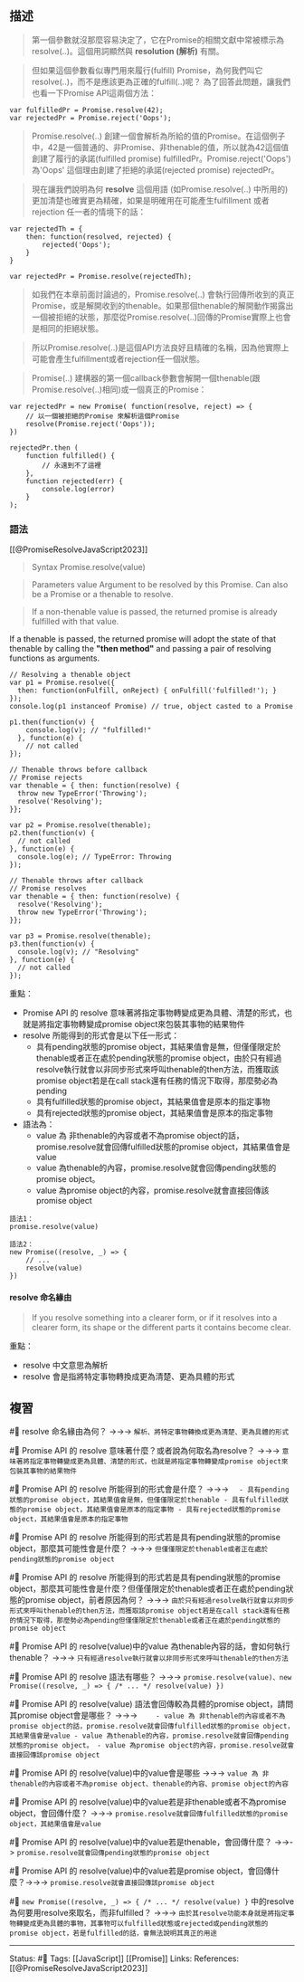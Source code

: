 
## 描述



> 第一個參數就沒那麼容易決定了，它在Promise的相關文獻中常被標示為resolve(..)。這個用詞顯然與 **resolution (解析)** 有關。

> 但如果這個參數看似專門用來履行(fulfill) Promise，為何我們叫它resolve(..)，而不是應該更為正確的fulfill(..)呢？ 為了回答此問題，讓我們也看一下Promise API這兩個方法：
```
var fulfilledPr = Promise.resolve(42);
var rejectedPr = Promise.reject('Oops');
```


> Promise.resolve(..) 創建一個會解析為所給的值的Promise。在這個例子中，42是一個普通的、非Promise、非thenable的值，所以就為42這個值創建了履行的承諾(fulfilled promise) fulfilledPr。Promise.reject('Oops')為'Oops' 這個理由創建了拒絕的承諾(rejected promise) rejectedPr。


> 現在讓我們說明為何 **resolve** 這個用語 (如Promise.resolve(..) 中所用的) 更加清楚也確實更為精確，如果是明確用在可能產生fulfillment 或者rejection 任一者的情境下的話：

```
var rejectedTh = {
	then: function(resolved, rejected) {
		rejected('Oops');
	}
}

var rejectedPr = Promise.resolve(rejectedTh);
```

> 如我們在本章前面討論過的，Promise.resolve(..) 會執行回傳所收到的真正Promise，或是解開收到的thenable。如果那個thenable的解開動作揭露出一個被拒絕的狀態，那麼從Promise.resolve(..)回傳的Promise實際上也會是相同的拒絕狀態。

> 所以Promise.resolve(..)是這個API方法良好且精確的名稱，因為他實際上可能會產生fulfillment或者rejection任一個狀態。

> Promise(..) 建構器的第一個callback參數會解開一個thenable(跟Promise.resolve(..)相同)或一個真正的Promise：

```
var rejectedPr = new Promise( function(resolve, reject) => {
	// 以一個被拒絕的Promise 來解析這個Promise
	resolve(Promise.reject('Oops'));
})

rejectedPr.then (
	function fulfilled() {
		// 永遠到不了這裡
	},
	function rejected(err) {
		console.log(error)
	}
);
```


### 語法

[[@PromiseResolveJavaScript2023]]
> Syntax
		Promise.resolve(value)

> Parameters
		value
			Argument to be resolved by this Promise. Can also be a Promise or a thenable to resolve.


>If a non-thenable value is passed, the returned promise is already fulfilled with that value.
> 
  If a thenable is passed, the returned promise will adopt the state of that thenable by calling the **"then method"** and passing a pair of resolving functions as arguments.


```
// Resolving a thenable object
var p1 = Promise.resolve({
  then: function(onFulfill, onReject) { onFulfill('fulfilled!'); }
});
console.log(p1 instanceof Promise) // true, object casted to a Promise

p1.then(function(v) {
    console.log(v); // "fulfilled!"
  }, function(e) {
    // not called
});

// Thenable throws before callback
// Promise rejects
var thenable = { then: function(resolve) {
  throw new TypeError('Throwing');
  resolve('Resolving');
}};

var p2 = Promise.resolve(thenable);
p2.then(function(v) {
  // not called
}, function(e) {
  console.log(e); // TypeError: Throwing
});

// Thenable throws after callback
// Promise resolves
var thenable = { then: function(resolve) {
  resolve('Resolving');
  throw new TypeError('Throwing');
}};

var p3 = Promise.resolve(thenable);
p3.then(function(v) {
  console.log(v); // "Resolving"
}, function(e) {
  // not called
});
```

重點：
- Promise API 的 resolve 意味著將指定事物轉變成更為具體、清楚的形式，也就是將指定事物轉變成promise object來包裝其事物的結果物件
- resolve 所能得到的形式會是以下任一形式：
	- 具有pending狀態的promise object，其結果值會是無，但僅僅限定於thenable或者正在處於pending狀態的promise object，由於只有經過resolve執行就會以非同步形式來呼叫thenable的then方法，而獲取該promise object若是在call stack還有任務的情況下取得，那麼勢必為pending
	- 具有fulfilled狀態的promise object，其結果值會是原本的指定事物
	- 具有rejected狀態的promise object，其結果值會是原本的指定事物
- 語法為：
	- value 為 非thenable的內容或者不為promise object的話，promise.resolve就會回傳fulfilled狀態的promise object，其結果值會是value
	- value 為thenable的內容，promise.resolve就會回傳pending狀態的promise object。
	- value 為promise object的內容，promise.resolve就會直接回傳該promise object
```
語法1：
promise.resolve(value)

語法2：
new Promise((resolve, _) => {
	// ...
	resolve(value)
})
```




#### resolve 命名緣由

> If you resolve something into a clearer form, or if it resolves into a clearer form, its shape or the different parts it contains become clear.


重點：
- resolve 中文意思為解析
- resolve 會是指將特定事物轉換成更為清楚、更為具體的形式

## 複習

#🧠 resolve 命名緣由為何？ ->->-> `解析、將特定事物轉換成更為清楚、更為具體的形式`
<!--SR:!2023-02-24,3,250-->

#🧠  Promise API 的 resolve 意味著什麼？或者說為何取名為resolve？ ->->-> `意味著將指定事物轉變成更為具體、清楚的形式，也就是將指定事物轉變成promise object來包裝其事物的結果物件`
<!--SR:!2023-02-24,3,250-->

#🧠 Promise API 的 resolve 所能得到的形式會是什麼？ ->->-> `	- 具有pending狀態的promise object，其結果值會是無，但僅僅限定於thenable - 具有fulfilled狀態的promise object，其結果值會是原本的指定事物 - 具有rejected狀態的promise object，其結果值會是原本的指定事物`
<!--SR:!2023-02-24,3,250-->

#🧠 Promise API 的 resolve 所能得到的形式若是具有pending狀態的promise object，那麼其可能性會是什麼？ ->->-> `但僅僅限定於thenable或者正在處於pending狀態的promise object`
<!--SR:!2023-02-24,3,250-->

#🧠 Promise API 的 resolve 所能得到的形式若是具有pending狀態的promise object，那麼其可能性會是什麼？但僅僅限定於thenable或者正在處於pending狀態的promise object，前者原因為何？ ->->-> `由於只有經過resolve執行就會以非同步形式來呼叫thenable的then方法，而獲取該promise object若是在call stack還有任務的情況下取得，那麼勢必為pending但僅僅限定於thenable或者正在處於pending狀態的promise object`
<!--SR:!2023-02-24,3,250-->

#🧠 Promise API 的 resolve(value)中的value 為thenable內容的話，會如何執行thenable？ ->->-> `只有經過resolve執行就會以非同步形式來呼叫thenable的then方法`
<!--SR:!2023-02-24,3,250-->



#🧠  Promise API 的 resolve 語法有哪些？ ->->-> `promise.resolve(value)、new Promise((resolve, _) => { /* ... */ resolve(value) })`
<!--SR:!2023-02-24,3,250-->

#🧠 Promise API 的 resolve(value) 語法會回傳較為具體的promise object，請問其promise object會是哪些？ ->->-> `	- value 為 非thenable的內容或者不為promise object的話，promise.resolve就會回傳fulfilled狀態的promise object，其結果值會是value - value 為thenable的內容，promise.resolve就會回傳pending狀態的promise object。 - value 為promise object的內容，promise.resolve就會直接回傳該promise object`
<!--SR:!2023-02-24,3,250-->


#🧠 Promise API 的 resolve(value)中的value會是哪些 ->->-> `value 為 非thenable的內容或者不為promise object、thenable的內容、promise object的內容`
<!--SR:!2023-02-24,3,250-->

#🧠 Promise API 的 resolve(value)中的value若是非thenable或者不為promise object，會回傳什麼？ ->->-> `promise.resolve就會回傳fulfilled狀態的promise object，其結果值會是value`
<!--SR:!2023-02-24,3,250-->

#🧠 Promise API 的 resolve(value)中的value若是thenable，會回傳什麼？  ->->-> `promise.resolve就會回傳pending狀態的promise object`
<!--SR:!2023-02-24,3,250-->

#🧠 Promise API 的 resolve(value)中的value若是promise object，會回傳什麼？->->-> `promise.resolve就會直接回傳該promise object`
<!--SR:!2023-02-24,3,250-->


#🧠 `new Promise((resolve, _) => { /* ... */ resolve(value) }` 中的resolve為何要用resolve來取名，而非fulfilled？  ->->-> `由於其resolve功能本身就是將指定事物轉變成更為具體的事物，其事物可以fulfilled狀態或rejected或pending狀態的promise object，若是fulfilled的話，會無法說明其真正的用途`
<!--SR:!2023-02-24,3,250-->









---
Status: #🌱 
Tags:
[[JavaScript]] [[Promise]]
Links:
References:
[[@PromiseResolveJavaScript2023]]